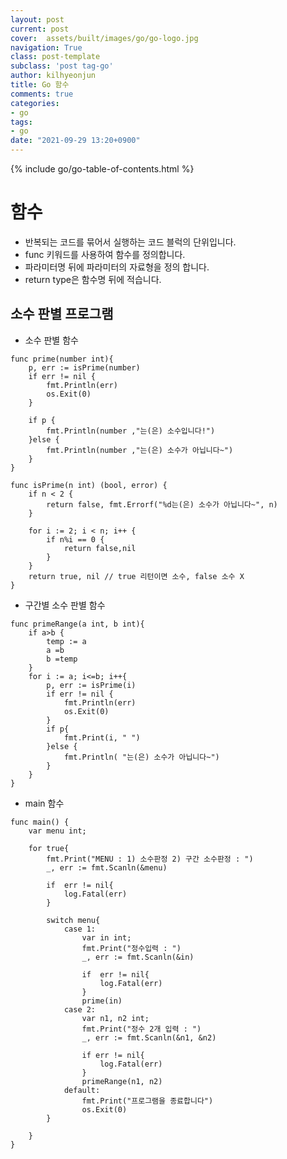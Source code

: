 ```yaml
---
layout: post
current: post
cover:  assets/built/images/go/go-logo.jpg
navigation: True
class: post-template
subclass: 'post tag-go'
author: kilhyeonjun
title: Go 함수
comments: true
categories:
- go
tags:
- go
date: "2021-09-29 13:20+0900"
---
```

{% include go/go-table-of-contents.html %}

# 함수
- 반복되는 코드를 묶어서 실행하는 코드 블럭의 단위입니다.
- func 키워드를 사용하여 함수를 정의합니다.
- 파라미터명 뒤에 파라미터의 자료형을 정의 합니다.
- return type은 함수명 뒤에 적습니다.

## 소수 판별 프로그램
- 소수 판별 함수

~~~golang
func prime(number int){
	p, err := isPrime(number)
	if err != nil {
		fmt.Println(err)
		os.Exit(0)
	}

	if p {
		fmt.Println(number ,"는(은) 소수입니다!")
	}else {
		fmt.Println(number ,"는(은) 소수가 아닙니다~")
	}
}

func isPrime(n int) (bool, error) {
	if n < 2 {
		return false, fmt.Errorf("%d는(은) 소수가 아닙니다~", n)
	}

	for i := 2; i < n; i++ {
		if n%i == 0 {
			return false,nil
		}
	}
	return true, nil // true 리턴이면 소수, false 소수 X
}
~~~
- 구간별 소수 판별 함수

~~~golang
func primeRange(a int, b int){
	if a>b {
		temp := a
		a =b
		b =temp
	}
	for i := a; i<=b; i++{
		p, err := isPrime(i)
		if err != nil {
			fmt.Println(err)
			os.Exit(0)
		}
		if p{
			fmt.Print(i, " ")
		}else {
			fmt.Println( "는(은) 소수가 아닙니다~")
		}
	}
}
~~~

- main 함수

~~~golang
func main() {
	var menu int;

	for true{
		fmt.Print("MENU : 1) 소수판정 2) 구간 소수판정 : ")
		_, err := fmt.Scanln(&menu)
	
		if  err != nil{
			log.Fatal(err)
		}

		switch menu{
			case 1:
				var in int;
				fmt.Print("정수입력 : ")
				_, err := fmt.Scanln(&in)

				if  err != nil{
					log.Fatal(err)
				}
				prime(in)
			case 2:
				var n1, n2 int;
				fmt.Print("정수 2개 입력 : ")
				_, err := fmt.Scanln(&n1, &n2)
		
				if err != nil{
					log.Fatal(err)
				}
				primeRange(n1, n2)
			default:
				fmt.Print("프로그램을 종료합니다")
				os.Exit(0)
		}
	
	}	
}
~~~